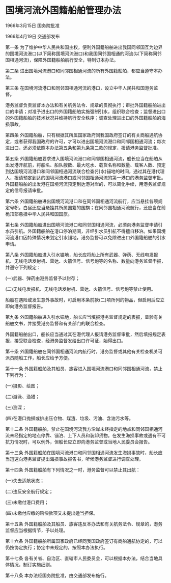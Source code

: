 # 国境河流外国籍船舶管理办法

1966年3月15日 国务院批准

1966年4月19日 交通部发布

<!-- INFO END -->

第一条 为了维护中华人民共和国主权，便利外国籍船舶进出我国同邻国互为边界的国境河流港口(以下简称国境河流港口)和我国同邻国相通的河流(以下简称同邻国相通河流)，保障外国籍船舶航行安全，特制订本办法。

第二条 进出国境河流港口和同邻国相通河流的所有外国籍船舶，都应当遵守本办法。

第三条 在国境河流港口和同邻国相通河流的港口，设立中华人民共和国港务监督。

港务监督负责监督本办法和有关航务法令、规章的贯彻执行；审批外国籍船舶进出口的申请；对准予进出口的外国籍船舶实施强制引水，组织联合检查；监督进出口的外国籍船舶的技术状况并维持航行安全秩序；调查处理进出口的外国籍船舶的海损事故。

第四条 外国籍船舶，只有根据其所属国家政府同我国政府签订的有关商船通航协定，或者获得我国政府的许可，才可以进出国境河流港口和同邻国相通河流；每次进出口，还必须依照本办法第五条和第九条第二款的规定，报请港务监督批准。

第五条 外国籍船舶要求进入国境河流港口和同邻国相通河流，船长应当在船舶从出发港开航前，将船名、船队艘数、最大吃水、载货名称和数量、载客人数、预定到达国境河流港口和同邻国相通河流联合检查(引水)锚地的时间，通过其在港代理人，报请预定到达的国境河流港口或同邻国相通河流的第一港口的港务监督审批。外国籍船舶的出发港在国境河流预定到达港对岸的，可以简化手续，用港务监督规定的信号报请审批。

第六条 外国籍船舶进出国境河流港口和在同邻国相通河流航行，应当悬挂各项规定号帜，白昼还应当悬挂其所属国籍的国旗；在同邻国相通河流航行，还应当在前桅顶部悬挂中华人民共和国国旗。

第七条 外国籍船舶进出国境河流港口和同邻国相通河流，必须向港务监督申请引水员引航。外国籍船舶在港口停泊期间，非经引水员引航不得擅自移泊。如果国境河流港口因特殊情况未划定引水锚地，港务监督可以免除进出口外国籍船舶的引水申请。

第八条 外国籍船舶进入引水锚地，船长应将船上所有武器、弹药、无线电发报机、无线电话发射机、雷达、火箭信号、信号炮等的名称、数量向港务监督申报，并遵守下列规定：

(一)武器、弹药由港务监督予以封存；

(二)无线电发报机、无线电话发射机、雷达、火箭信号、信号炮等禁止使用。

船舶在遇险或发生意外事故时，可启用本条前款(二)项所列的物品，但启用后应立即向港务监督报告。

第九条 外国籍船舶进入引水锚地，船长应当填报港务监督规定的表报，呈验有关船舶文书，并接受港务监督和有关部门的联合检查。

外国籍船舶出口，船长应当通过其在港代理人报请港务监督审批，然后填报规定表报，接受联合检查，经港务监督发给出口许可证，始得出口。

第十条 外国籍船舶在同邻国相通河流内航行时，港务监督或其他有关检查机关可派员随船工作，船长应给予方便。

第十一条 外国籍船舶及其船员、旅客进入国境河流港口和同邻国相通河流，禁止下列行为：

(一)摄影、绘图；

(二)游泳、渔猎；

(三)测深；

(四)在港口抛掷或排出压仓物、煤渣、垃圾、污油、含油污水等。

第十二条 外国籍船舶，禁止在国境河流我方沿岸未经指定的地点和同邻国相通河流未经指定的地点停靠、锚泊、上下人员和装卸货物。在发生海损事故或遇有不可抗力情况时，可以例外，但船长应立即向港务监督或当地人民委员会报告。

第十三条 外国籍船舶在国境河流港口和同邻国相通河流发生海损事故时，船长应当迅速向港务监督提出海损事故报告书，听候港务监督进行调查处理。

第十四条 外国籍船舶有下列情况之一时，港务监督可以禁止其出航：

(一)失去适航状态；

(二)违反安全航行规定；

(三)未缴付港口费用；

(四)未缴付应缴的赔偿款项又未提出适当担保。

第十五条 外国籍船舶及其船员、旅客违反本办法和有关航务法令、规章的，港务监督应当根据情节，予以处理。

第十六条 外国籍船舶所属国家政府已经同我国政府签订有商船通航协定的，可以仍按协定执行；协定中未规定的，按照本办法执行。

第十七条 各有关省、自治区、直辖市人民委员会，可以根据本办法，结合当地具体情况，制订实施细则。

第十八条 本办法经国务院批准，由交通部发布施行。

